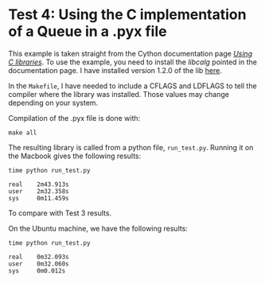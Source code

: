 # Test 4: Using the C implementation of a Queue in a .pyx file

This example is taken straight from the Cython documentation page [_Using C libraries_](http://docs.cython.org/src/tutorial/clibraries.html). To use the example, you need to install the _libcalg_ pointed in the documentation page. I have installed version 1.2.0 of the lib [here](https://github.com/fragglet/c-algorithms/releases).

In the `Makefile`, I have needed to include a CFLAGS and LDFLAGS to tell the compiler where the library was installed. Those values may change depending on your system.

Compilation of the .pyx file is done with:
```
make all
```

The resulting library is called from a python file, `run_test.py`. Running it on the Macbook gives the following results:
```
time python run_test.py

real    2m43.913s
user    2m32.358s
sys     0m11.459s
```
To compare with Test 3 results.

On the Ubuntu machine, we have the following results:
```
time python run_test.py 

real	0m32.093s
user	0m32.060s
sys		0m0.012s
```